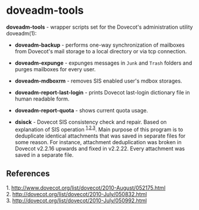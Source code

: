 # doveadm-tools
**doveadm-tools** - wrapper scripts set for the Dovecot's administration utility doveadm(1):

* **doveadm-backup** - performs one-way synchronization of mailboxes
 from Dovecot's mail storage to a local directory or via tcp connection.

* **doveadm-expunge** - expunges messages in `Junk` and `Trash` folders and purges mailboxes for every user.

* **doveadm-mdboxrm** - removes SIS enabled user's mdbox storages.

* **doveadm-report-last-login** - prints Dovecot last-login dictionary file in human readable form.

* **doveadm-report-quota** - shows current quota usage.

* **dsisck** - Dovecot SIS consistency check and repair. Based on explanation of SIS operation <sup>[1](#fn1),[2](#fn2),[3](#fn3)</sup>. Main purpose of this program is to deduplicate identical attachments that was saved in separate files for some reason. For instance, attachment deduplication was broken in Dovecot v2.2.16 upwards and fixed in v2.2.22. Every attachment was saved in a separate file.

## References
<a name="fn1">1.</a> http://www.dovecot.org/list/dovecot/2010-August/052175.html    
<a name="fn2">2.</a> http://dovecot.org/list/dovecot/2010-July/050832.html    
<a name="fn3">3.</a> http://dovecot.org/list/dovecot/2010-July/050992.html    
